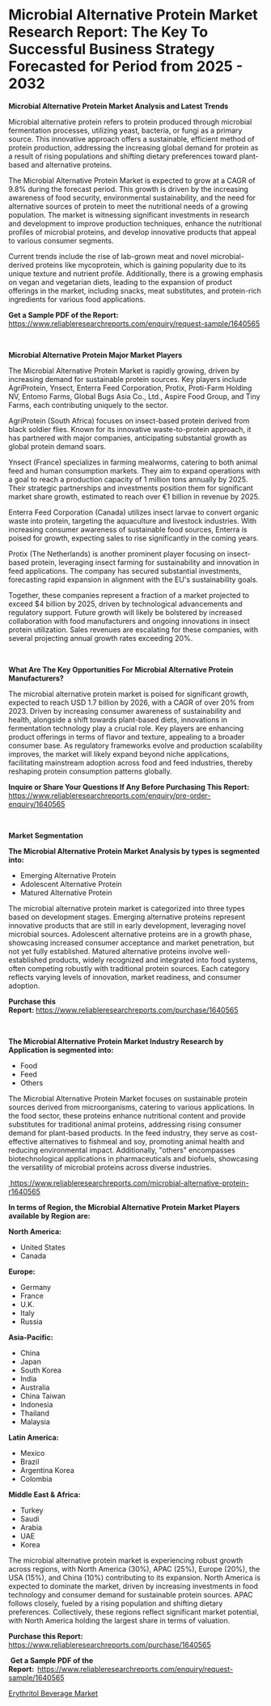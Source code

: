 <p><h1>Microbial Alternative Protein Market Research Report: The Key To Successful Business Strategy Forecasted for Period from 2025 - 2032</h1></p><p><strong>Microbial Alternative Protein Market Analysis and Latest Trends</strong></p>
<p><p>Microbial alternative protein refers to protein produced through microbial fermentation processes, utilizing yeast, bacteria, or fungi as a primary source. This innovative approach offers a sustainable, efficient method of protein production, addressing the increasing global demand for protein as a result of rising populations and shifting dietary preferences toward plant-based and alternative proteins.</p><p>The Microbial Alternative Protein Market is expected to grow at a CAGR of 9.8% during the forecast period. This growth is driven by the increasing awareness of food security, environmental sustainability, and the need for alternative sources of protein to meet the nutritional needs of a growing population. The market is witnessing significant investments in research and development to improve production techniques, enhance the nutritional profiles of microbial proteins, and develop innovative products that appeal to various consumer segments.</p><p>Current trends include the rise of lab-grown meat and novel microbial-derived proteins like mycoprotein, which is gaining popularity due to its unique texture and nutrient profile. Additionally, there is a growing emphasis on vegan and vegetarian diets, leading to the expansion of product offerings in the market, including snacks, meat substitutes, and protein-rich ingredients for various food applications.</p></p>
<p><strong>Get a Sample PDF of the Report:&nbsp;</strong> <a href="https://www.reliableresearchreports.com/enquiry/request-sample/1640565?utm_campaign=2327&utm_medium=2&utm_source=Github&utm_content=ia&utm_term=15022025&utm_id=microbial-alternative-protein">https://www.reliableresearchreports.com/enquiry/request-sample/1640565</a></p>
<p>&nbsp;</p>
<p><strong>Microbial Alternative Protein Major Market Players</strong></p>
<p><p>The Microbial Alternative Protein Market is rapidly growing, driven by increasing demand for sustainable protein sources. Key players include AgriProtein, Ynsect, Enterra Feed Corporation, Protix, Proti-Farm Holding NV, Entomo Farms, Global Bugs Asia Co., Ltd., Aspire Food Group, and Tiny Farms, each contributing uniquely to the sector.</p><p>AgriProtein (South Africa) focuses on insect-based protein derived from black soldier flies. Known for its innovative waste-to-protein approach, it has partnered with major companies, anticipating substantial growth as global protein demand soars.</p><p>Ynsect (France) specializes in farming mealworms, catering to both animal feed and human consumption markets. They aim to expand operations with a goal to reach a production capacity of 1 million tons annually by 2025. Their strategic partnerships and investments position them for significant market share growth, estimated to reach over €1 billion in revenue by 2025.</p><p>Enterra Feed Corporation (Canada) utilizes insect larvae to convert organic waste into protein, targeting the aquaculture and livestock industries. With increasing consumer awareness of sustainable food sources, Enterra is poised for growth, expecting sales to rise significantly in the coming years.</p><p>Protix (The Netherlands) is another prominent player focusing on insect-based protein, leveraging insect farming for sustainability and innovation in feed applications. The company has secured substantial investments, forecasting rapid expansion in alignment with the EU's sustainability goals.</p><p>Together, these companies represent a fraction of a market projected to exceed $4 billion by 2025, driven by technological advancements and regulatory support. Future growth will likely be bolstered by increased collaboration with food manufacturers and ongoing innovations in insect protein utilization. Sales revenues are escalating for these companies, with several projecting annual growth rates exceeding 20%.</p></p>
<p>&nbsp;</p>
<p><strong>What Are The Key Opportunities For Microbial Alternative Protein Manufacturers?</strong></p>
<p><p>The microbial alternative protein market is poised for significant growth, expected to reach USD 1.7 billion by 2026, with a CAGR of over 20% from 2023. Driven by increasing consumer awareness of sustainability and health, alongside a shift towards plant-based diets, innovations in fermentation technology play a crucial role. Key players are enhancing product offerings in terms of flavor and texture, appealing to a broader consumer base. As regulatory frameworks evolve and production scalability improves, the market will likely expand beyond niche applications, facilitating mainstream adoption across food and feed industries, thereby reshaping protein consumption patterns globally.</p></p>
<p><strong>Inquire or Share Your Questions If Any Before Purchasing This Report:</strong> <a href="https://www.reliableresearchreports.com/enquiry/pre-order-enquiry/1640565?utm_campaign=2327&utm_medium=2&utm_source=Github&utm_content=ia&utm_term=15022025&utm_id=microbial-alternative-protein">https://www.reliableresearchreports.com/enquiry/pre-order-enquiry/1640565</a></p>
<p>&nbsp;</p>
<p><strong>Market Segmentation</strong></p>
<p><strong>The Microbial Alternative Protein Market Analysis by types is segmented into:</strong></p>
<p><ul><li>Emerging Alternative Protein</li><li>Adolescent Alternative Protein</li><li>Matured Alternative Protein</li></ul></p>
<p><p>The microbial alternative protein market is categorized into three types based on development stages. Emerging alternative proteins represent innovative products that are still in early development, leveraging novel microbial sources. Adolescent alternative proteins are in a growth phase, showcasing increased consumer acceptance and market penetration, but not yet fully established. Matured alternative proteins involve well-established products, widely recognized and integrated into food systems, often competing robustly with traditional protein sources. Each category reflects varying levels of innovation, market readiness, and consumer adoption.</p></p>
<p><strong>Purchase this Report:&nbsp;</strong><a href="https://www.reliableresearchreports.com/purchase/1640565?utm_campaign=2327&utm_medium=2&utm_source=Github&utm_content=ia&utm_term=15022025&utm_id=microbial-alternative-protein">https://www.reliableresearchreports.com/purchase/1640565</a></p>
<p>&nbsp;</p>
<p><strong>The Microbial Alternative Protein Market Industry Research by Application is segmented into:</strong></p>
<p><ul><li>Food</li><li>Feed</li><li>Others</li></ul></p>
<p><p>The Microbial Alternative Protein Market focuses on sustainable protein sources derived from microorganisms, catering to various applications. In the food sector, these proteins enhance nutritional content and provide substitutes for traditional animal proteins, addressing rising consumer demand for plant-based products. In the feed industry, they serve as cost-effective alternatives to fishmeal and soy, promoting animal health and reducing environmental impact. Additionally, "others" encompasses biotechnological applications in pharmaceuticals and biofuels, showcasing the versatility of microbial proteins across diverse industries.</p></p>
<p><a href="https://www.reliableresearchreports.com/microbial-alternative-protein-r1640565?utm_campaign=2327&utm_medium=2&utm_source=Github&utm_content=ia&utm_term=15022025&utm_id=microbial-alternative-protein">&nbsp;https://www.reliableresearchreports.com/microbial-alternative-protein-r1640565</a></p>
<p><strong>In terms of Region, the Microbial Alternative Protein Market Players available by Region are:</strong></p>
<p>
    <p> <strong> North America: </strong>
        <ul>
            <li>United States</li>
            <li>Canada</li>
        </ul>
        </p> 
    <p> <strong> Europe: </strong>
        <ul>
            <li>Germany</li>
            <li>France</li>
            <li>U.K.</li>
            <li>Italy</li>
            <li>Russia</li>
        </ul>
        </p> 
    <p> <strong> Asia-Pacific: </strong>
        <ul>
            <li>China</li>
            <li>Japan</li>
            <li>South Korea</li>
            <li>India</li>
            <li>Australia</li>
            <li>China Taiwan</li>
            <li>Indonesia</li>
            <li>Thailand</li>
            <li>Malaysia</li>
        </ul>
        </p> 
    <p> <strong> Latin America: </strong>
        <ul>
            <li>Mexico</li>
            <li>Brazil</li>
            <li>Argentina Korea</li>
            <li>Colombia</li>
        </ul>
        </p> 
    <p> <strong> Middle East & Africa: </strong>
        <ul>
            <li>Turkey</li>
            <li>Saudi</li>
            <li>Arabia</li>
            <li>UAE</li>
            <li>Korea</li>
        </ul>
    </p>
    </p>
<p><p>The microbial alternative protein market is experiencing robust growth across regions, with North America (30%), APAC (25%), Europe (20%), the USA (15%), and China (10%) contributing to its expansion. North America is expected to dominate the market, driven by increasing investments in food technology and consumer demand for sustainable protein sources. APAC follows closely, fueled by a rising population and shifting dietary preferences. Collectively, these regions reflect significant market potential, with North America holding the largest share in terms of valuation.</p></p>
<p><strong>Purchase this Report: </strong><a href="https://www.reliableresearchreports.com/purchase/1640565?utm_campaign=2327&utm_medium=2&utm_source=Github&utm_content=ia&utm_term=15022025&utm_id=microbial-alternative-protein">https://www.reliableresearchreports.com/purchase/1640565</a></p>
<p>&nbsp;<strong>Get a Sample PDF of the Report:&nbsp;&nbsp;</strong><a href="https://www.reliableresearchreports.com/enquiry/request-sample/1640565?utm_campaign=2327&utm_medium=2&utm_source=Github&utm_content=ia&utm_term=15022025&utm_id=microbial-alternative-protein">https://www.reliableresearchreports.com/enquiry/request-sample/1640565</a></p>
<p><strong></strong></p>
<p><p><a href="https://github.com/chungwimbu4/Market-Research-Report-List-1/blob/main/erythritol-beverage-market.md?utm_campaign=2327&utm_medium=2&utm_source=Github&utm_content=ia&utm_term=15022025&utm_id=microbial-alternative-protein">Erythritol Beverage Market</a></p></p>